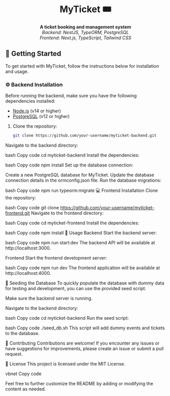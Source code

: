 <h1 align="center">MyTicket 🎟️</h1>

<p align="center">
  <b>A ticket booking and management system</b>
  <br>
  <i>Backend: NestJS, TypeORM, PostgreSQL</i>
  <br>
  <i>Frontend: Next.js, TypeScript, Tailwind CSS</i>
</p>

## 🚀 Getting Started

To get started with MyTicket, follow the instructions below for installation and usage.

### ⚙️ Backend Installation

Before running the backend, make sure you have the following dependencies installed:

- [Node.js](https://nodejs.org) (v14 or higher)
- [PostgreSQL](https://www.postgresql.org) (v12 or higher)

1. Clone the repository:

   ```bash
   git clone https://github.com/your-username/myticket-backend.git
Navigate to the backend directory:

bash
Copy code
cd myticket-backend
Install the dependencies:

bash
Copy code
npm install
Set up the database connection:

Create a new PostgreSQL database for MyTicket.
Update the database connection details in the ormconfig.json file.
Run the database migrations:

bash
Copy code
npm run typeorm:migrate
💻 Frontend Installation
Clone the repository:

bash
Copy code
git clone https://github.com/your-username/myticket-frontend.git
Navigate to the frontend directory:

bash
Copy code
cd myticket-frontend
Install the dependencies:

bash
Copy code
npm install
🎯 Usage
Backend
Start the backend server:

bash
Copy code
npm run start:dev
The backend API will be available at http://localhost:3000.

Frontend
Start the frontend development server:

bash
Copy code
npm run dev
The frontend application will be available at http://localhost:4000.

🌱 Seeding the Database
To quickly populate the database with dummy data for testing and development, you can use the provided seed script.

Make sure the backend server is running.

Navigate to the backend directory:

bash
Copy code
cd myticket-backend
Run the seed script:

bash
Copy code
./seed_db.sh
This script will add dummy events and tickets to the database.

🤝 Contributing
Contributions are welcome! If you encounter any issues or have suggestions for improvements, please create an issue or submit a pull request.

📝 License
This project is licensed under the MIT License.

vbnet
Copy code

Feel free to further customize the README by adding or modifying the content as needed.